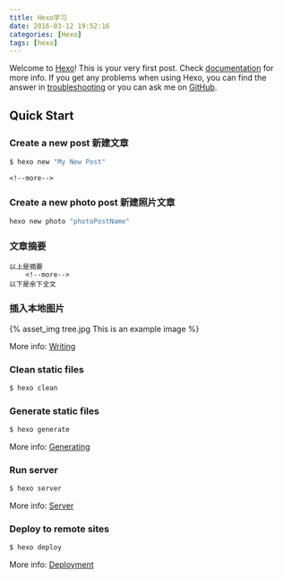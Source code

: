 ```yaml
---
title: Hexo学习
date: 2016-03-12 19:52:16
categories: [Hexo]
tags: [hexo]
---
```

Welcome to [Hexo](https://hexo.io/)! This is your very first post. Check [documentation](https://hexo.io/docs/) for more info. If you get any problems when using Hexo, you can find the answer in [troubleshooting](https://hexo.io/docs/troubleshooting.html) or you can ask me on [GitHub](https://github.com/hexojs/hexo/issues).

## Quick Start

### Create a new post   新建文章

``` bash
$ hexo new "My New Post"
```

    <!--more-->

### Create a new photo post   新建照片文章

``` bash
hexo new photo "photoPostName"
```


### 文章摘要

```
以上是摘要
    <!--more-->
以下是余下全文
```


### 插入本地图片

{% asset_img tree.jpg This is an example image %}


More info: [Writing](https://hexo.io/docs/writing.html)





### Clean static files

``` bash
$ hexo clean
```


### Generate static files

``` bash
$ hexo generate
```

More info: [Generating](https://hexo.io/docs/generating.html)

### Run server

``` bash
$ hexo server
```

More info: [Server](https://hexo.io/docs/server.html)

### Deploy to remote sites

``` bash
$ hexo deploy
```

More info: [Deployment](https://hexo.io/docs/deployment.html)
